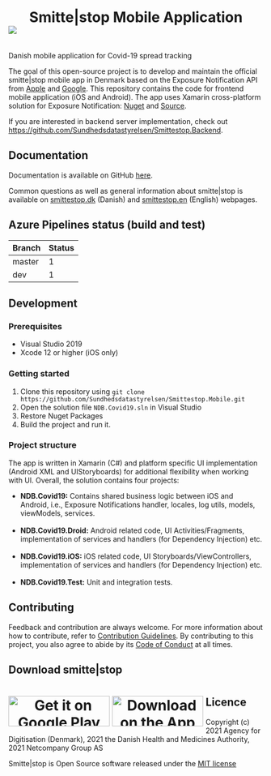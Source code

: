 <h1 align="center"> Smitte|stop Mobile Application <br/><img style="margin-right: 1%; margin-bottom: 0.5em; float: left;" src="https://user-images.githubusercontent.com/51358293/114160106-d8cc3280-9926-11eb-8f84-8da7f867dcf4.PNG"> </h1>
<br/>

Danish mobile application for Covid-19 spread tracking

The goal of this open-source project is to develop and maintain the official smitte|stop mobile app in Denmark based on the Exposure Notification API from [Apple](https://www.apple.com/covid19/contacttracing/) and [Google](https://www.google.com/covid19/exposurenotifications/). This repository contains the code for frontend mobile application (iOS and Android). The app uses Xamarin cross-platform solution for Exposure Notification: [Nuget](https://www.nuget.org/packages/Xamarin.ExposureNotification) and [Source](https://github.com/xamarin/XamarinComponents/tree/master/XPlat/ExposureNotification).

If you are interested in backend server implementation, check out https://github.com/Sundhedsdatastyrelsen/Smittestop.Backend.

## Documentation
Documentation is available on GitHub [here](https://github.com/folkehelseinstituttet/Fhi.Smittestopp.Documentation).

Common questions as well as general information about smitte|stop is available on [smittestop.dk](https://www.smittestop.dk/) (Danish) and [smittestop.en]( https://www.smittestop.dk/en/) (English) webpages.

## Azure Pipelines status (build and test)

|    Branch    | Status  |
|--------|---|
| master |  1 | 1
| dev    | 1 | 1


## Development
### Prerequisites
- Visual Studio 2019
- Xcode 12 or higher (iOS only)

### Getting started
1. Clone this repository using `git clone https://github.com/Sundhedsdatastyrelsen/Smittestop.Mobile.git` 
2. Open the solution file `NDB.Covid19.sln` in Visual Studio
3. Restore Nuget Packages
4. Build the project and run it.

### Project structure
The app is written in Xamarin (C#) and platform specific UI implementation (Android XML and UIStoryboards) for additional flexibility when working with UI.
Overall, the solution contains four projects:
- **NDB.Covid19:** Contains shared business logic between iOS and Android, i.e., Exposure Notifications handler, locales, log utils, models, viewModels, services.<br/><br/>
- **NDB.Covid19.Droid:** Android related code, UI Activities/Fragments, implementation of services and handlers (for Dependency Injection) etc.<br/><br/>
- **NDB.Covid19.iOS:** iOS related code, UI Storyboards/ViewControllers, implementation of services and handlers (for Dependency Injection) etc.<br/><br/>
- **NDB.Covid19.Test:** Unit and integration tests.

## Contributing
Feedback and contribution are always welcome. For more information about how to contribute, refer to [Contribution Guidelines](CONTRIBUTING.md). By contributing to this project, you also agree to abide by its [Code of Conduct](CODE_OF_CONDUCT.md) at all times.

## Download smitte|stop

<h1 align="center"> <a href="https://play.google.com/store/apps/details?id=com.netcompany.smittestop_exposure_notification"><img style="margin-right: 1%; margin-bottom: 0.5em; float: left;" src="https://www.helsenorge.no/globalassets/mobilapp/badges/google-play-badge-en.png" width="200" height="60" alt="Get it on Google Play"></a>
<a href="https://apps.apple.com/dk/app/smitte-stop/id1516581736?l=da"><img style="margin-right: 1%; margin-bottom: 0.5em; float: left;" src="https://www.helsenorge.no/globalassets/mobilapp/badges/apple-app-store-badge-en.png" width="180" height="60" alt="Download on the App Store"></a></h1>


## Licence
Copyright (c) 2021 Agency for Digitisation (Denmark), 2021 the Danish Health and Medicines Authority, 2021 Netcompany Group AS

Smitte|stop is Open Source software released under the [MIT license](LICENSE.md)

